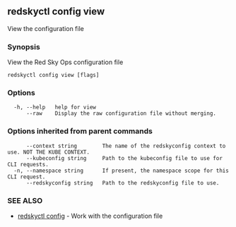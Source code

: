 ## redskyctl config view

View the configuration file

### Synopsis

View the Red Sky Ops configuration file

```
redskyctl config view [flags]
```

### Options

```
  -h, --help   help for view
      --raw    Display the raw configuration file without merging.
```

### Options inherited from parent commands

```
      --context string        The name of the redskyconfig context to use. NOT THE KUBE CONTEXT.
      --kubeconfig string     Path to the kubeconfig file to use for CLI requests.
  -n, --namespace string      If present, the namespace scope for this CLI request.
      --redskyconfig string   Path to the redskyconfig file to use.
```

### SEE ALSO

* [redskyctl config](redskyctl_config.md)	 - Work with the configuration file

